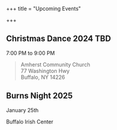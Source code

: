 +++
title = "Upcoming Events"

+++

## Christmas Dance 2024 TBD

7:00 PM to 9:00 PM

> Amherst Community Church  
> 77 Washington Hwy  
> Buffalo, NY 14226

## Burns Night 2025

January 25th

Buffalo Irish Center
